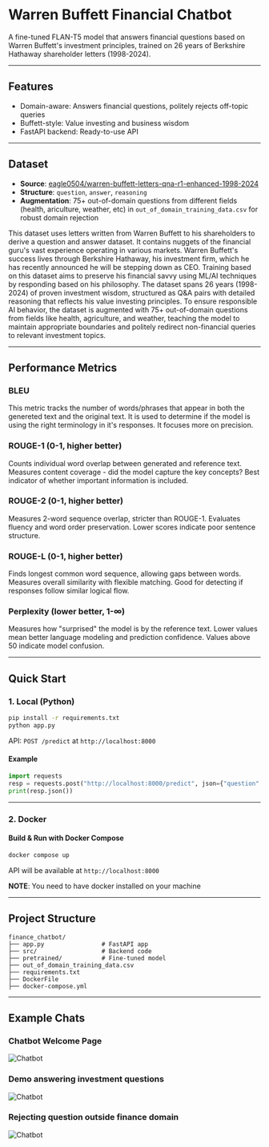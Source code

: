 # Warren Buffett Financial Chatbot

A fine-tuned FLAN-T5 model that answers financial questions based on Warren Buffett's investment principles, trained on 26 years of Berkshire Hathaway shareholder letters (1998-2024).

---

## Features
- Domain-aware: Answers financial questions, politely rejects off-topic queries
- Buffett-style: Value investing and business wisdom
- FastAPI backend: Ready-to-use API

---

## Dataset
- **Source**: [eagle0504/warren-buffett-letters-qna-r1-enhanced-1998-2024](https://huggingface.co/datasets/eagle0504/warren-buffett-letters-qna-r1-enhanced-1998-2024)
- **Structure**: `question`, `answer`, `reasoning`
- **Augmentation**: 75+ out-of-domain questions from different fields (health, ariculture, weather, etc) in `out_of_domain_training_data.csv` for robust domain rejection

This dataset uses letters written from Warren Buffett to his shareholders to derive a question and answer dataset. It contains nuggets of the financial guru's vast experience operating in various markets. Warren Buffett's success lives through Berkshire Hathaway, his investment firm, which he has recently announced he will be stepping down as CEO. Training based on this dataset aims to preserve his financial savvy using ML/AI techniques by responding based on his philosophy. The dataset spans 26 years (1998-2024) of proven investment wisdom, structured as Q&A pairs with detailed reasoning that reflects his value investing principles. To ensure responsible AI behavior, the dataset is augmented with 75+ out-of-domain questions from fields like health, agriculture, and weather, teaching the model to maintain appropriate boundaries and politely redirect non-financial queries to relevant investment topics.

---

## Performance Metrics

### BLEU
This metric tracks the number of words/phrases that appear in both the genereted text and the original text.
It is used to determine if the model is using the right terminology in it's responses. It focuses more on precision.

### ROUGE-1 (0-1, higher better)
Counts individual word overlap between generated and reference text. Measures content coverage - did the model capture the key concepts? Best indicator of whether important information is included.

### ROUGE-2 (0-1, higher better)
Measures 2-word sequence overlap, stricter than ROUGE-1. Evaluates fluency and word order preservation. Lower scores indicate poor sentence structure.

### ROUGE-L (0-1, higher better)
Finds longest common word sequence, allowing gaps between words. Measures overall similarity with flexible matching. Good for detecting if responses follow similar logical flow.

### Perplexity (lower better, 1-∞)
Measures how "surprised" the model is by the reference text. Lower values mean better language modeling and prediction confidence. Values above 50 indicate model confusion.



---

## Quick Start

### 1. Local (Python)
```bash
pip install -r requirements.txt
python app.py
```
API: `POST /predict` at `http://localhost:8000`

#### Example
```python
import requests
resp = requests.post("http://localhost:8000/predict", json={"question": "What do you consider to be a valuable company?"})
print(resp.json())
```

---

### 2. Docker

#### Build & Run with Docker Compose
```bash
docker compose up
```
API will be available at `http://localhost:8000`

**NOTE**: You need to have docker installed on your machine

---

## Project Structure
```
finance_chatbot/
├── app.py                # FastAPI app
├── src/                  # Backend code
├── pretrained/           # Fine-tuned model
├── out_of_domain_training_data.csv
├── requirements.txt
├── DockerFile
├── docker-compose.yml
```

---

## Example Chats
### Chatbot Welcome Page
![Chatbot](https://i.imgur.com/76RRutv.png)

### Demo answering investment questions
![Chatbot](https://i.imgur.com/a2K3lAi.png)

### Rejecting question outside finance domain
![Chatbot](https://i.imgur.com/Rob4b5w.png)




